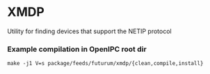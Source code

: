 # XMDP

Utility for finding devices that support the NETIP protocol

### Example compilation in OpenIPC root dir

```make -j1 V=s package/feeds/futurum/xmdp/{clean,compile,install}```
